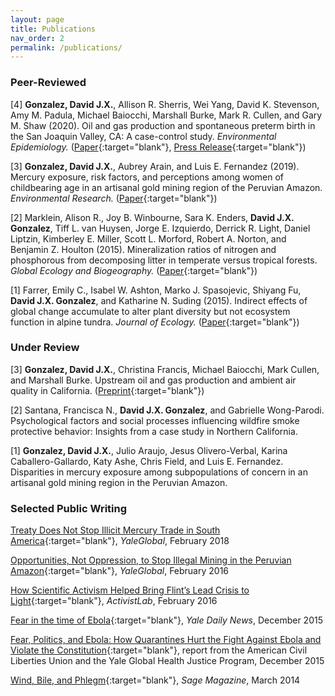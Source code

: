 ```yaml
---
layout: page
title: Publications
nav_order: 2
permalink: /publications/
---
```


### Peer-Reviewed

[4] **Gonzalez, David J.X.**, Allison R. Sherris, Wei Yang, David K. Stevenson, Amy M. Padula, Michael Baiocchi, Marshall Burke, Mark R. Cullen, and Gary M. Shaw (2020). Oil and gas production and spontaneous preterm birth in the San Joaquin Valley, CA: A case-control study. *Environmental Epidemiology.* ([Paper](http://doi.org/10.1097/EE9.0000000000000099){:target="blank"}, [Press Release](https://news.stanford.edu/2020/06/09/living-near-oil-gas-wells-may-increase-preterm-birth-risk/){:target="blank"})

[3] **Gonzalez, David J.X.**, Aubrey Arain, and Luis E. Fernandez (2019). Mercury exposure, risk factors, and perceptions among women of childbearing age in an artisanal gold mining region of the Peruvian Amazon. *Environmental Research.* ([Paper](https://doi.org/10.1016/j.envres.2019.108786){:target="blank"})

[2] Marklein, Alison R., Joy B. Winbourne, Sara K. Enders, **David J.X. Gonzalez**, Tiff L. van Huysen, Jorge E. Izquierdo, Derrick R. Light, Daniel Liptzin, Kimberley E. Miller, Scott L. Morford, Robert A. Norton, and Benjamin Z. Houlton (2015). Mineralization ratios of nitrogen and phosphorous from decomposing litter in temperate versus tropical forests. *Global Ecology and Biogeography.* ([Paper](https://doi.org/10.1111/geb.12414){:target="blank"})

[1] Farrer, Emily C., Isabel W. Ashton, Marko J. Spasojevic, Shiyang Fu, **David J.X. Gonzalez**, and Katharine N. Suding (2015). Indirect effects of global change accumulate to alter plant diversity but not ecosystem function in alpine tundra. *Journal of Ecology.* ([Paper](https://doi.org/10.1111/1365-2745.12363){:target="blank"})

### Under Review

[3] **Gonzalez, David J.X.**, Christina Francis, Michael Baiocchi, Mark Cullen, and Marshall Burke. Upstream oil and gas production and ambient air quality in California. ([Preprint](https://doi.org/10.31223/X5P32D){:target="blank"})

[2] Santana, Francisca N., **David J.X. Gonzalez**, and Gabrielle Wong-Parodi. Psychological factors and social processes influencing wildfire smoke protective behavior: Insights from a case study in Northern California.

[1] **Gonzalez, David J.X.**, Julio Araujo, Jesus Olivero-Verbal, Karina Caballero-Gallardo, Katy Ashe, Chris Field, and Luis E. Fernandez. Disparities in mercury exposure among subpopulations of concern in an artisanal gold mining region in the Peruvian Amazon.


### Selected Public Writing

[Treaty Does Not Stop Illicit Mercury Trade in South America](https://yaleglobal.yale.edu/content/treaty-does-not-stop-illicit-mercury-trade-south-america){:target="blank"}, *YaleGlobal*, February 2018

[Opportunities, Not Oppression, to Stop Illegal Mining in the Peruvian Amazon](https://yaleglobal.yale.edu/content/opportunities-not-oppression-stop-illegal-mining-peruvian-amazon){:target="blank"}, *YaleGlobal*, February 2016

[How Scientific Activism Helped Bring Flint’s Lead Crisis to Light](http://www.activistlab.org/2016/02/how-scientific-activism-helped-bring-flints-lead-crisis-to-light/){:target="blank"}, *ActivistLab*, February 2016

[Fear in the time of Ebola](https://yaledailynews.com/blog/2015/12/09/gonzalez-roth-fear-in-the-time-of-ebola/){:target="blank"}, *Yale Daily News*, December 2015

[Fear, Politics, and Ebola: How Quarantines Hurt the Fight Against Ebola and Violate the Constitution](https://law.yale.edu/system/files/area/center/ghjp/documents/ghjp_ebola_quarantines.pdf){:target="blank"}, report from the American Civil Liberties Union and the Yale Global Health Justice Program, December 2015

[Wind, Bile, and Phlegm](http://www.sagemagazine.org/wind-bile-and-phlegm/){:target="blank"}, *Sage Magazine*, March 2014
